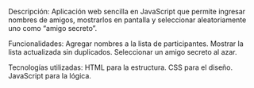  Descripción:
Aplicación web sencilla en JavaScript que permite ingresar nombres de amigos, mostrarlos en pantalla y seleccionar aleatoriamente uno como “amigo secreto”.

Funcionalidades:
Agregar nombres a la lista de participantes.
Mostrar la lista actualizada sin duplicados.
Seleccionar un amigo secreto al azar.

Tecnologías utilizadas:
HTML para la estructura.
CSS para el diseño.
JavaScript para la lógica.
